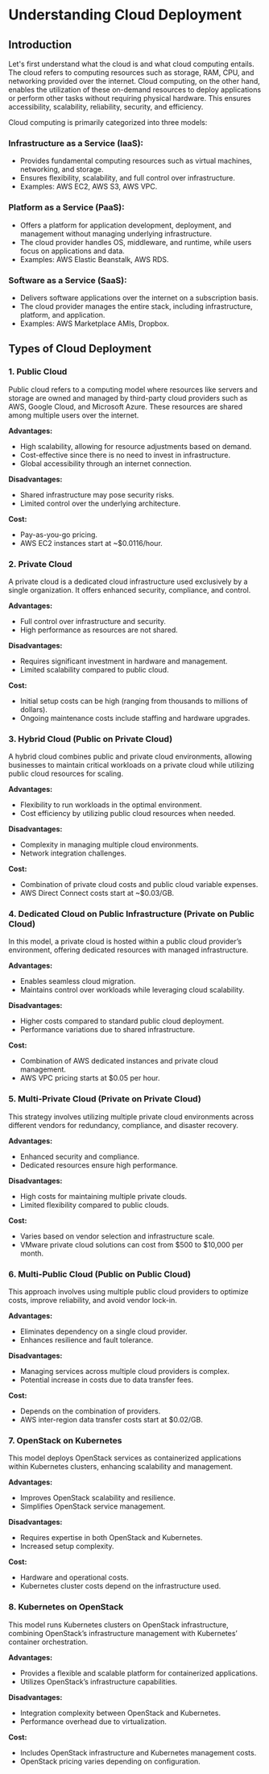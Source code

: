 # Understanding Cloud Deployment

## Introduction
Let's first understand what the cloud is and what cloud computing entails. The cloud refers to computing resources such as storage, RAM, CPU, and networking provided over the internet. Cloud computing, on the other hand, enables the utilization of these on-demand resources to deploy applications or perform other tasks without requiring physical hardware. This ensures accessibility, scalability, reliability, security, and efficiency.

Cloud computing is primarily categorized into three models:

### **Infrastructure as a Service (IaaS):**
- Provides fundamental computing resources such as virtual machines, networking, and storage.
- Ensures flexibility, scalability, and full control over infrastructure.
- Examples: AWS EC2, AWS S3, AWS VPC.

### **Platform as a Service (PaaS):**
- Offers a platform for application development, deployment, and management without managing underlying infrastructure.
- The cloud provider handles OS, middleware, and runtime, while users focus on applications and data.
- Examples: AWS Elastic Beanstalk, AWS RDS.

### **Software as a Service (SaaS):**
- Delivers software applications over the internet on a subscription basis.
- The cloud provider manages the entire stack, including infrastructure, platform, and application.
- Examples: AWS Marketplace AMIs, Dropbox.

## Types of Cloud Deployment
### 1. Public Cloud
Public cloud refers to a computing model where resources like servers and storage are owned and managed by third-party cloud providers such as AWS, Google Cloud, and Microsoft Azure. These resources are shared among multiple users over the internet.

**Advantages:**
- High scalability, allowing for resource adjustments based on demand.
- Cost-effective since there is no need to invest in infrastructure.
- Global accessibility through an internet connection.

**Disadvantages:**
- Shared infrastructure may pose security risks.
- Limited control over the underlying architecture.

**Cost:**
- Pay-as-you-go pricing.
- AWS EC2 instances start at ~$0.0116/hour.

### 2. Private Cloud
A private cloud is a dedicated cloud infrastructure used exclusively by a single organization. It offers enhanced security, compliance, and control.

**Advantages:**
- Full control over infrastructure and security.
- High performance as resources are not shared.

**Disadvantages:**
- Requires significant investment in hardware and management.
- Limited scalability compared to public cloud.

**Cost:**
- Initial setup costs can be high (ranging from thousands to millions of dollars).
- Ongoing maintenance costs include staffing and hardware upgrades.

### 3. Hybrid Cloud (Public on Private Cloud)
A hybrid cloud combines public and private cloud environments, allowing businesses to maintain critical workloads on a private cloud while utilizing public cloud resources for scaling.

**Advantages:**
- Flexibility to run workloads in the optimal environment.
- Cost efficiency by utilizing public cloud resources when needed.

**Disadvantages:**
- Complexity in managing multiple cloud environments.
- Network integration challenges.

**Cost:**
- Combination of private cloud costs and public cloud variable expenses.
- AWS Direct Connect costs start at ~$0.03/GB.

### 4. Dedicated Cloud on Public Infrastructure (Private on Public Cloud)
In this model, a private cloud is hosted within a public cloud provider’s environment, offering dedicated resources with managed infrastructure.

**Advantages:**
- Enables seamless cloud migration.
- Maintains control over workloads while leveraging cloud scalability.

**Disadvantages:**
- Higher costs compared to standard public cloud deployment.
- Performance variations due to shared infrastructure.

**Cost:**
- Combination of AWS dedicated instances and private cloud management.
- AWS VPC pricing starts at $0.05 per hour.

### 5. Multi-Private Cloud (Private on Private Cloud)
This strategy involves utilizing multiple private cloud environments across different vendors for redundancy, compliance, and disaster recovery.

**Advantages:**
- Enhanced security and compliance.
- Dedicated resources ensure high performance.

**Disadvantages:**
- High costs for maintaining multiple private clouds.
- Limited flexibility compared to public clouds.

**Cost:**
- Varies based on vendor selection and infrastructure scale.
- VMware private cloud solutions can cost from $500 to $10,000 per month.

### 6. Multi-Public Cloud (Public on Public Cloud)
This approach involves using multiple public cloud providers to optimize costs, improve reliability, and avoid vendor lock-in.

**Advantages:**
- Eliminates dependency on a single cloud provider.
- Enhances resilience and fault tolerance.

**Disadvantages:**
- Managing services across multiple cloud providers is complex.
- Potential increase in costs due to data transfer fees.

**Cost:**
- Depends on the combination of providers.
- AWS inter-region data transfer costs start at $0.02/GB.

### 7. OpenStack on Kubernetes
This model deploys OpenStack services as containerized applications within Kubernetes clusters, enhancing scalability and management.

**Advantages:**
- Improves OpenStack scalability and resilience.
- Simplifies OpenStack service management.

**Disadvantages:**
- Requires expertise in both OpenStack and Kubernetes.
- Increased setup complexity.

**Cost:**
- Hardware and operational costs.
- Kubernetes cluster costs depend on the infrastructure used.

### 8. Kubernetes on OpenStack
This model runs Kubernetes clusters on OpenStack infrastructure, combining OpenStack’s infrastructure management with Kubernetes’ container orchestration.

**Advantages:**
- Provides a flexible and scalable platform for containerized applications.
- Utilizes OpenStack’s infrastructure capabilities.

**Disadvantages:**
- Integration complexity between OpenStack and Kubernetes.
- Performance overhead due to virtualization.

**Cost:**
- Includes OpenStack infrastructure and Kubernetes management costs.
- OpenStack pricing varies depending on configuration.




